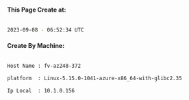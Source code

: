 
   
#### This Page Create at:

```bash

2023-09-08 - 06:52:34 UTC

```

#### Create By Machine:

```bash

Host Name : fv-az248-372

platform  : Linux-5.15.0-1041-azure-x86_64-with-glibc2.35

Ip Local  : 10.1.0.156

```

